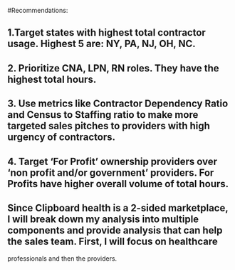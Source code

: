 #Recommendations:
## 1.Target states with highest total contractor usage. Highest 5 are: NY, PA, NJ, OH, NC.
## 2. Prioritize CNA, LPN, RN roles. They have the highest total hours.
## 3. Use metrics like Contractor Dependency Ratio and Census to Staffing ratio to make more targeted sales pitches to providers with high urgency of contractors.
## 4. Target ‘For Profit’ ownership providers over ‘non profit and/or government’ providers. For Profits have higher overall volume of total hours.

## Since Clipboard health is a 2-sided marketplace, I will break down my analysis into multiple components and provide analysis that can help the sales team. First, I will focus on healthcare
professionals and then the providers.
